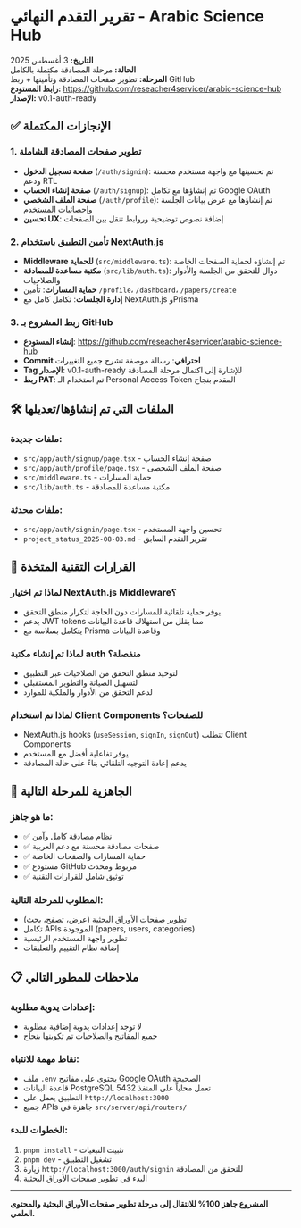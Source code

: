 # تقرير التقدم النهائي - Arabic Science Hub
**التاريخ:** 3 أغسطس 2025  
**الحالة:** مرحلة المصادقة مكتملة بالكامل  
**المرحلة:** تطوير صفحات المصادقة وتأمينها + ربط GitHub  
**رابط المستودع:** https://github.com/reseacher4servicer/arabic-science-hub  
**الإصدار:** v0.1-auth-ready

## ✅ الإنجازات المكتملة

### 1. تطوير صفحات المصادقة الشاملة
- **صفحة تسجيل الدخول** (`/auth/signin`): تم تحسينها مع واجهة مستخدم محسنة ودعم RTL
- **صفحة إنشاء الحساب** (`/auth/signup`): تم إنشاؤها مع تكامل Google OAuth
- **صفحة الملف الشخصي** (`/auth/profile`): تم إنشاؤها مع عرض بيانات الجلسة وإحصائيات المستخدم
- **تحسين UX**: إضافة نصوص توضيحية وروابط تنقل بين الصفحات

### 2. تأمين التطبيق باستخدام NextAuth.js
- **Middleware للحماية** (`src/middleware.ts`): تم إنشاؤه لحماية الصفحات الخاصة
- **مكتبة مساعدة للمصادقة** (`src/lib/auth.ts`): دوال للتحقق من الجلسة والأدوار والصلاحيات
- **حماية المسارات**: تأمين `/profile`، `/dashboard`، `/papers/create`
- **إدارة الجلسات**: تكامل كامل مع NextAuth.js وPrisma

### 3. ربط المشروع بـ GitHub
- **إنشاء المستودع**: https://github.com/reseacher4servicer/arabic-science-hub
- **Commit احترافي**: رسالة موصفة تشرح جميع التغييرات
- **Tag الإصدار**: v0.1-auth-ready للإشارة إلى اكتمال مرحلة المصادقة
- **ربط PAT**: تم استخدام الـ Personal Access Token المقدم بنجاح

## 🛠️ الملفات التي تم إنشاؤها/تعديلها

### ملفات جديدة:
- `src/app/auth/signup/page.tsx` - صفحة إنشاء الحساب
- `src/app/auth/profile/page.tsx` - صفحة الملف الشخصي
- `src/middleware.ts` - حماية المسارات
- `src/lib/auth.ts` - مكتبة مساعدة للمصادقة

### ملفات محدثة:
- `src/app/auth/signin/page.tsx` - تحسين واجهة المستخدم
- `project_status_2025-08-03.md` - تقرير التقدم السابق

## 🔐 القرارات التقنية المتخذة

### لماذا تم اختيار NextAuth.js Middleware؟
- يوفر حماية تلقائية للمسارات دون الحاجة لتكرار منطق التحقق
- يدعم JWT tokens مما يقلل من استهلاك قاعدة البيانات
- يتكامل بسلاسة مع Prisma وقاعدة البيانات

### لماذا تم إنشاء مكتبة auth منفصلة؟
- لتوحيد منطق التحقق من الصلاحيات عبر التطبيق
- لتسهيل الصيانة والتطوير المستقبلي
- لدعم التحقق من الأدوار والملكية للموارد

### لماذا تم استخدام Client Components للصفحات؟
- NextAuth.js hooks (`useSession`, `signIn`, `signOut`) تتطلب Client Components
- يوفر تفاعلية أفضل مع المستخدم
- يدعم إعادة التوجيه التلقائي بناءً على حالة المصادقة

## 🚀 الجاهزية للمرحلة التالية

### ما هو جاهز:
- ✅ نظام مصادقة كامل وآمن
- ✅ صفحات مصادقة محسنة مع دعم العربية
- ✅ حماية المسارات والصفحات الخاصة
- ✅ مستودع GitHub مربوط ومحدث
- ✅ توثيق شامل للقرارات التقنية

### المطلوب للمرحلة التالية:
- تطوير صفحات الأوراق البحثية (عرض، تصفح، بحث)
- تكامل APIs الموجودة (papers, users, categories)
- تطوير واجهة المستخدم الرئيسية
- إضافة نظام التقييم والتعليقات

## 📋 ملاحظات للمطور التالي

### إعدادات يدوية مطلوبة:
- لا توجد إعدادات يدوية إضافية مطلوبة
- جميع المفاتيح والصلاحيات تم تكوينها بنجاح

### نقاط مهمة للانتباه:
- ملف `.env` يحتوي على مفاتيح Google OAuth الصحيحة
- قاعدة البيانات PostgreSQL تعمل محلياً على المنفذ 5432
- التطبيق يعمل على `http://localhost:3000`
- جميع APIs جاهزة في `src/server/api/routers/`

### الخطوات للبدء:
1. `pnpm install` - تثبيت التبعيات
2. `pnpm dev` - تشغيل التطبيق
3. زيارة `http://localhost:3000/auth/signin` للتحقق من المصادقة
4. البدء في تطوير صفحات الأوراق البحثية

---

**المشروع جاهز 100% للانتقال إلى مرحلة تطوير صفحات الأوراق البحثية والمحتوى العلمي.**

